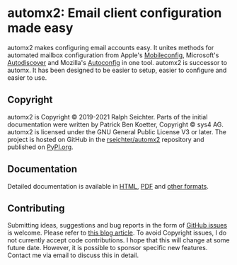 # automx2: Email client configuration made easy

automx2 makes configuring email accounts easy. It unites methods for automated mailbox configuration from Apple's
[Mobileconfig](https://support.apple.com/de-de/guide/profile-manager/pmdbd71ebc9/mac), Microsoft's
[Autodiscover](https://docs.microsoft.com/de-de/exchange/architecture/client-access/autodiscover?view=exchserver-2019)
and Mozilla's [Autoconfig](https://developer.mozilla.org/de/docs/Mozilla/Thunderbird/Autokonfiguration) in one tool.
automx2 is successor to automx. It has been designed to be easier to setup, easier to configure and easier to use.

## Copyright

automx2 is Copyright © 2019-2021 Ralph Seichter. Parts of the initial documentation were written by Patrick Ben Koetter,
Copyright © sys4 AG. automx2 is licensed under the GNU General Public License V3 or later. The project is hosted on
GitHub in the [rseichter/automx2](https://github.com/rseichter/automx2) repository and published on [PyPI.org](https://pypi.org/project/automx2/).

## Documentation

Detailed documentation is available in [HTML](https://rseichter.github.io/automx2/),
[PDF](https://github.com/rseichter/automx2/blob/master/docs/automx2.pdf) and
[other formats](https://github.com/rseichter/automx2/blob/master/docs).

## Contributing

Submitting ideas, suggestions and bug reports in the form of
[GitHub issues](https://github.com/rseichter/automx2/issues) is welcome. Please refer to
[this blog article](https://about.gitlab.com/blog/2016/03/03/start-with-an-issue/). To avoid Copyright issues, I do not
currently accept code contributions. I hope that this will change at some future date. However, it is possible to
sponsor specific new features. Contact me via email to discuss this in detail.
